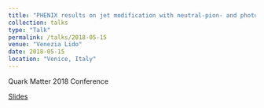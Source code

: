 ```yaml
---
title: "PHENIX results on jet modification with neutral-pion- and photon-triggered two particle correlations in p+p, p(d)+A, and Au(Cu)+Au collisions"
collection: talks
type: "Talk"
permalink: /talks/2018-05-15
venue: "Venezia Lido"
date: 2018-05-15
location: "Venice, Italy"
---
```

Quark Matter 2018 Conference

[Slides](https://jdosbo.github.io/files/PHENIX_correlations_QM18.pdf) 